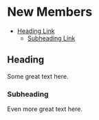 # New Members

- [Heading Link](#link)
    - [Subheading Link](#subheading-link)

<a name="link"></a>
## Heading
Some great text here.

<a name="child-link"></a>
### Subheading
Even more great text here.






